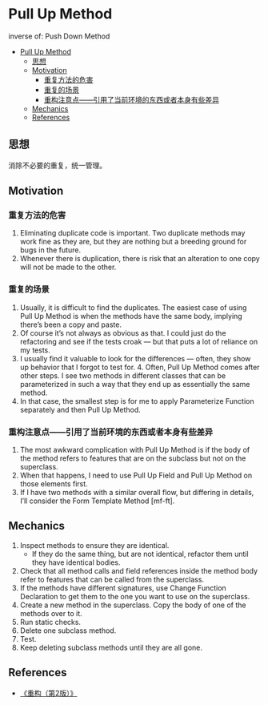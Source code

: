 # Pull Up Method

inverse of: Push Down Method

<!-- TOC -->

- [Pull Up Method](#pull-up-method)
    - [思想](#思想)
    - [Motivation](#motivation)
        - [重复方法的危害](#重复方法的危害)
        - [重复的场景](#重复的场景)
        - [重构注意点——引用了当前环境的东西或者本身有些差异](#重构注意点引用了当前环境的东西或者本身有些差异)
    - [Mechanics](#mechanics)
    - [References](#references)

<!-- /TOC -->


## 思想
消除不必要的重复，统一管理。


## Motivation
### 重复方法的危害
1. Eliminating duplicate code is important. Two duplicate methods may work fine as they are, but they are nothing but a breeding ground for bugs in the future. 
2. Whenever there is duplication, there is risk that an alteration to one copy will not be made to the other. 

### 重复的场景
1. Usually, it is difficult to find the duplicates. The easiest case of using Pull Up Method is when the methods have the same body, implying there’s been a copy and paste. 
2. Of course it’s not always as obvious as that. I could just do the refactoring and see if the tests croak — but that puts a lot of reliance on my tests. 
3. I usually find it valuable to look for the differences — often, they show up behavior that I forgot to test for. 4. Often, Pull Up Method comes after other steps. I see two methods in different classes that can be parameterized in such a way that they end up as essentially the same method. 
4. In that case, the smallest step is for me to apply Parameterize Function separately and then Pull Up Method.

### 重构注意点——引用了当前环境的东西或者本身有些差异
1. The most awkward complication with Pull Up Method is if the body of the method refers to features that are on the subclass but not on the superclass. 
2. When that happens, I need to use Pull Up Field  and Pull Up Method on those elements first. 
3. If I have two methods with a similar overall flow, but differing in details, I’ll consider the Form Template Method [mf­-ft].


## Mechanics
1. Inspect methods to ensure they are identical.
    * If they do the same thing, but are not identical, refactor them until they have identical bodies.
2. Check that all method calls and field references inside the method body refer to features that can be called from the superclass.
3. If the methods have different signatures, use Change Function Declaration to get them to the one you want to use on the superclass.
4. Create a new method in the superclass. Copy the body of one of the methods over to it.
5. Run static checks.
6. Delete one subclass method.
7. Test.
8. Keep deleting subclass methods until they are all gone.


## References
* [《重构（第2版）》](https://book.douban.com/subject/33400354/)
